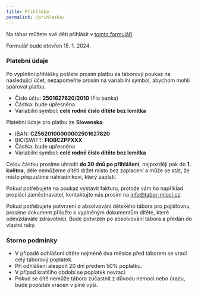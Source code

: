 ```yaml
---
title: Přihláška
permalink: /prihlaska/
---
```


Na tábor můžete své děti přihlásit v [tomto formuláři](https://docs.google.com/forms/d/e/1FAIpQLSdmdI8k_GxsnL2CNSkv6XZRoVCAyTKLITpqGogzxSrGvZi77A/viewform?usp=sf_link).

Formulář bude otevřen 15. 1. 2024.


### Platební údaje

Po vyplnění přihlášky pošlete prosím platbu za táborový poukaz na následující
účet, nezapomeňte prosím na variabilní symbol, abychom mohli spárovat platbu.

* Číslo účtu: **2501627820/2010** (Fio banka)
* Částka: bude upřesněna
* Variabilní symbol: **celé rodné číslo dítěte bez lomítka**

Platební údaje pro platbu ze **Slovenska**:

* IBAN: **CZ5620100000002501627820**
* BIC/SWIFT: **FIOBCZPPXXX**
* Částka: bude upřesněna
* Variabilní symbol: **celé rodné číslo dítěte bez lomítka**

Celou částku prosíme uhradit **do 30 dnů po přihlášení**, nejpozději pak do **1. května**,
déle nemůžeme dítěti držet místo bez zaplacení a může se stát, že místo přepustíme náhradníkovi,
který zaplatí.

Pokud potřebujete na poukaz vystavit fakturu, protože vám ho například proplácí
zaměstnavatel, kontaktujte nás prosím na
<a href="mailto:info@tabor-mloci.cz">info@tabor-mloci.cz</a>.

Pokud potřebujete potvrzení o absolvování dětského tábora pro pojišťovnu, prosíme
dokument přiložte k vyplněným dokumentům dítěte, které odevzdáváte zdravotnici.
Bude potvrzen po absolvování tábora a předán do vlastní ruky.

### Storno podmínky

* V případě odhlášení dítěte nejméně dva měsíce před táborem se vrací celý táborový poplatek.
* Při odhlášení alespoň 20 dní předem 50% poplatku.
* V případ kratšího období se poplatek nevrací.
* Pokud se dítě nemůže tábora zúčastnit z důvodu nemoci nebo úrazu, bude poplatek vrácen v plné výši.
